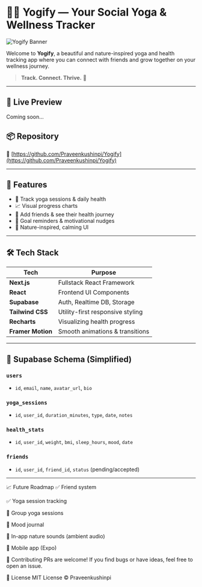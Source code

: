# 🧘‍♂️ Yogify — Your Social Yoga & Wellness Tracker

![Yogify Banner](https://hc-cdn.hel1.your-objectstorage.com/s/v3/ea52d95d91df2a748101e409eca6e94d05f8740c_banner.jpg) 

Welcome to **Yogify**, a beautiful and nature-inspired yoga and health tracking app where you can connect with friends and grow together on your wellness journey.

> **Track. Connect. Thrive.** 🌿

---

## 🚀 Live Preview
Coming soon...

## 📦 Repository  
🔗 [https://github.com/Praveenkushinpi/Yogify](https://github.com/Praveenkushinpi/Yogify)

---

## 🌿 Features

- 🧘 Track yoga sessions & daily health
- 📈 Visual progress charts
- 👫 Add friends & see their health journey
- 🔔 Goal reminders & motivational nudges
- 🌱 Nature-inspired, calming UI

---

## 🛠 Tech Stack

| Tech           | Purpose                             |
|----------------|-------------------------------------|
| **Next.js**    | Fullstack React Framework           |
| **React**      | Frontend UI Components              |
| **Supabase**   | Auth, Realtime DB, Storage           |
| **Tailwind CSS** | Utility-first responsive styling |
| **Recharts**   | Visualizing health progress         |
| **Framer Motion** | Smooth animations & transitions |

---

## 🧠 Supabase Schema (Simplified)

### `users`
- `id`, `email`, `name`, `avatar_url`, `bio`

### `yoga_sessions`
- `id`, `user_id`, `duration_minutes`, `type`, `date`, `notes`

### `health_stats`
- `id`, `user_id`, `weight`, `bmi`, `sleep_hours`, `mood`, `date`

### `friends`
- `id`, `user_id`, `friend_id`, `status` (pending/accepted)

---
📈 Future Roadmap
✅ Friend system

✅ Yoga session tracking

🔲 Group yoga sessions

🔲 Mood journal

🔲 In-app nature sounds (ambient audio)

🔲 Mobile app (Expo)

🤝 Contributing
PRs are welcome! If you find bugs or have ideas, feel free to open an issue.

📜 License
MIT License © Praveenkushinpi

